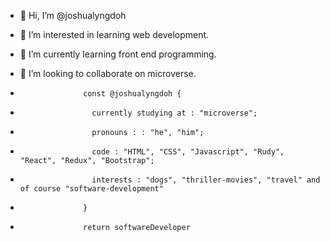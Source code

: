- 👋 Hi, I’m @joshualyngdoh
- 👀 I’m interested in learning web development.
- 🌱 I’m currently learning front end programming.
- 💞️ I’m looking to collaborate on microverse.


-                   const @joshualyngdoh {
-                     currently studying at : "microverse";
-                     pronouns : : "he", "him";
-                     code : "HTML", "CSS", "Javascript", "Rudy", "React", "Redux", "Bootstrap";
-                     interests : "dogs", "thriller-movies", "travel" and of course "software-development"
-                   }
-                   return softwareDeveloper
